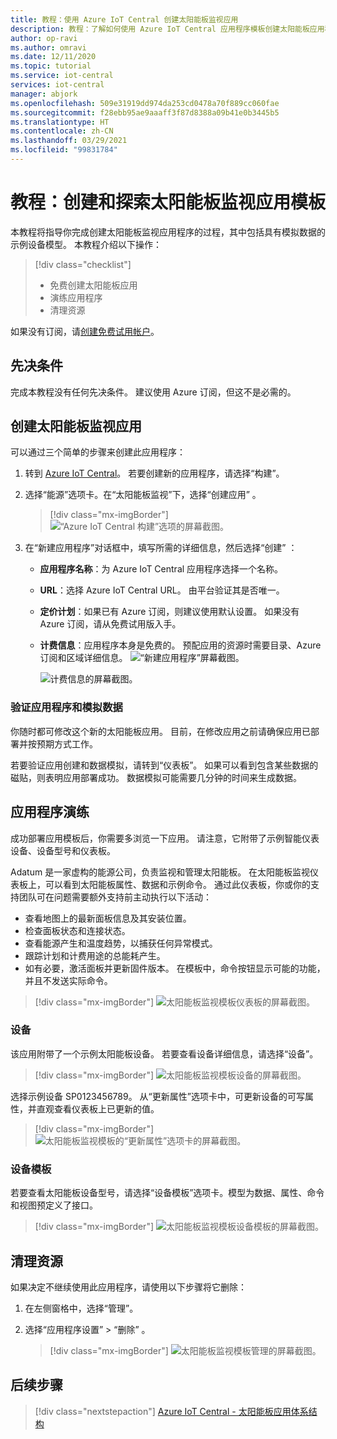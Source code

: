 ```yaml
---
title: 教程：使用 Azure IoT Central 创建太阳能板监视应用
description: 教程：了解如何使用 Azure IoT Central 应用程序模板创建太阳能板应用程序。
author: op-ravi
ms.author: omravi
ms.date: 12/11/2020
ms.topic: tutorial
ms.service: iot-central
services: iot-central
manager: abjork
ms.openlocfilehash: 509e31919dd974da253cd0478a70f889cc060fae
ms.sourcegitcommit: f28ebb95ae9aaaff3f87d8388a09b41e0b3445b5
ms.translationtype: HT
ms.contentlocale: zh-CN
ms.lasthandoff: 03/29/2021
ms.locfileid: "99831784"
---
```

# <a name="tutorial-create-and-explore-the-solar-panel-monitoring-app-template"></a>教程：创建和探索太阳能板监视应用模板 

本教程将指导你完成创建太阳能板监视应用程序的过程，其中包括具有模拟数据的示例设备模型。 本教程介绍以下操作：


> [!div class="checklist"]
> * 免费创建太阳能板应用
> * 演练应用程序
> * 清理资源


如果没有订阅，请[创建免费试用帐户](https://azure.microsoft.com/free)。

## <a name="prerequisites"></a>先决条件

完成本教程没有任何先决条件。 建议使用 Azure 订阅，但这不是必需的。


## <a name="create-a-solar-panel-monitoring-app"></a>创建太阳能板监视应用 

可以通过三个简单的步骤来创建此应用程序：

1. 转到 [Azure IoT Central](https://apps.azureiotcentral.com)。 若要创建新的应用程序，请选择“构建”。 

1. 选择“能源”选项卡。在“太阳能板监视”下，选择“创建应用” 。 

    > [!div class="mx-imgBorder"]
    > ![“Azure IoT Central 构建”选项的屏幕截图。](media/tutorial-iot-central-solar-panel/solar-panel-build.png)
  
1. 在“新建应用程序”对话框中，填写所需的详细信息，然后选择“创建” ：
    * **应用程序名称**：为 Azure IoT Central 应用程序选择一个名称。 
    * **URL**：选择 Azure IoT Central URL。 由平台验证其是否唯一。
    * **定价计划**：如果已有 Azure 订阅，则建议使用默认设置。 如果没有 Azure 订阅，请从免费试用版入手。
    * **计费信息**：应用程序本身是免费的。 预配应用的资源时需要目录、Azure 订阅和区域详细信息。
        ![“新建应用程序”屏幕截图。](media/tutorial-iot-central-solar-panel/solar-panel-create-app.png)
        
        ![计费信息的屏幕截图。](media/tutorial-iot-central-solar-panel/solar-panel-create-app-billinginfo.png)


### <a name="verify-the-application-and-simulated-data"></a>验证应用程序和模拟数据

你随时都可修改这个新的太阳能板应用。 目前，在修改应用之前请确保应用已部署并按预期方式工作。

若要验证应用创建和数据模拟，请转到“仪表板”。 如果可以看到包含某些数据的磁贴，则表明应用部署成功。 数据模拟可能需要几分钟的时间来生成数据。 

## <a name="application-walk-through"></a>应用程序演练
成功部署应用模板后，你需要多浏览一下应用。 请注意，它附带了示例智能仪表设备、设备型号和仪表板。

Adatum 是一家虚构的能源公司，负责监视和管理太阳能板。 在太阳能板监视仪表板上，可以看到太阳能板属性、数据和示例命令。 通过此仪表板，你或你的支持团队可在问题需要额外支持前主动执行以下活动：
* 查看地图上的最新面板信息及其安装位置。
* 检查面板状态和连接状态。
* 查看能源产生和温度趋势，以捕获任何异常模式。
* 跟踪计划和计费用途的总能耗产生。
* 如有必要，激活面板并更新固件版本。 在模板中，命令按钮显示可能的功能，并且不发送实际命令。

> [!div class="mx-imgBorder"]
> ![太阳能板监视模板仪表板的屏幕截图。](media/tutorial-iot-central-solar-panel/solar-panel-dashboard.png)

### <a name="devices"></a>设备
该应用附带了一个示例太阳能板设备。 若要查看设备详细信息，请选择“设备”。

> [!div class="mx-imgBorder"]
> ![太阳能板监视模板设备的屏幕截图。](media/tutorial-iot-central-solar-panel/solar-panel-device.png)

选择示例设备 SP0123456789。 从“更新属性”选项卡中，可更新设备的可写属性，并直观查看仪表板上已更新的值。 

> [!div class="mx-imgBorder"]
> ![太阳能板监视模板的“更新属性”选项卡的屏幕截图。](media/tutorial-iot-central-solar-panel/solar-panel-device-properties.png)


### <a name="device-template"></a>设备模板
若要查看太阳能板设备型号，请选择“设备模板”选项卡。模型为数据、属性、命令和视图预定义了接口。

> [!div class="mx-imgBorder"]
> ![太阳能板监视模板设备模板的屏幕截图。](media/tutorial-iot-central-solar-panel/solar-panel-device-templates.png)


## <a name="clean-up-resources"></a>清理资源
如果决定不继续使用此应用程序，请使用以下步骤将它删除：

1. 在左侧窗格中，选择“管理”。
1. 选择“应用程序设置” > “删除” 。 

    > [!div class="mx-imgBorder"]
    > ![太阳能板监视模板管理的屏幕截图。](media/tutorial-iot-central-solar-panel/solar-panel-delete-app.png)

## <a name="next-steps"></a>后续步骤
 
> [!div class="nextstepaction"]
> [Azure IoT Central - 太阳能板应用体系结构](./concept-iot-central-solar-panel-app.md)

